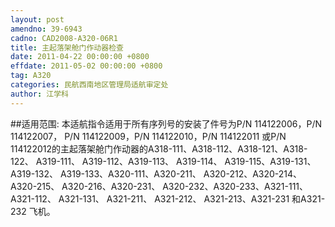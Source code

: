 ```yaml
---
layout: post
amendno: 39-6943
cadno: CAD2008-A320-06R1
title: 主起落架舱门作动器检查
date: 2011-04-22 00:00:00 +0800
effdate: 2011-05-02 00:00:00 +0800
tag: A320
categories: 民航西南地区管理局适航审定处
author: 江学科
---
```


##适用范围:
本适航指令适用于所有序列号的安装了件号为P/N 114122006，P/N 114122007， P/N 114122009，P/N 114122010，P/N 114122011 或P/N 114122012的主起落架舱门作动器的A318-111、A318-112、A318-121、A318-122、 A319-111、 A319-112、A319-113、 A319-114、 A319-115、A319-131、 A319-132、 A319-133、A320-111、A320-211、 A320-212、A320-214、 A320-215、 A320-216、A320-231、 A320-232、A320-233、A321-111、 A321-112、 A321-131、 A321-211、 A321-212、 A321-213、A321-231 和A321-232 飞机。

